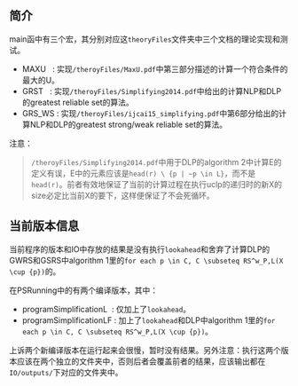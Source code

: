 ## 简介
main函中有三个宏，其分别对应这`theoryFiles`文件夹中三个文档的理论实现和测试。
- MAXU&nbsp;&nbsp;&nbsp;:&nbsp;实现`/theroyFiles/MaxU.pdf`中第三部分描述的计算一个符合条件的最大的U。
- GRST&nbsp;&nbsp;&nbsp;:&nbsp;实现`/theroyFiles/Simplifying2014.pdf`中给出的计算NLP和DLP的greatest reliable set的算法。
- GRS_WS&nbsp;:&nbsp;实现`/theroyFiles/ijcai15_simplifying.pdf`中第6部分给出的计算NLP和DLP的greatest strong/weak reliable set的算法。

注意：
>`/theroyFiles/Simplifying2014.pdf`中用于DLP的algorithm 2中计算E的定义有误，E中的元素应该是`head(r) \ {p | ~p \in L}`，而不是`head(r)`。前者有效地保证了当前的计算过程在执行uclp的递归时的新X的size必定比当前X的要下，这样便保证了不会死循环。

## 当前版本信息
当前程序的版本和IO中存放的结果是没有执行`lookahead`和舍弃了计算DLP的GWRS和GSRS中algorithm 1里的`for each p \in C, C \subseteq RS^w_P,L(X \cup {p})`的。

在PSRunning中的有两个编译版本，其中：
- programSimplificationL&nbsp;&nbsp;:&nbsp;仅加上了`lookahead`。
- programSimplificationLF&nbsp;:&nbsp;加上了`lookahead`和DLP中algorithm 1里的`for each p \in C, C \subseteq RS^w_P,L(X \cup {p})`。

上诉两个新编译版本在运行起来会很慢，暂时没有结果。另外注意：执行这两个版本应该在两个独立的文件夹中，否则后者会覆盖前者的结果，应该输出都在`IO/outputs/`下对应的文件夹中。
